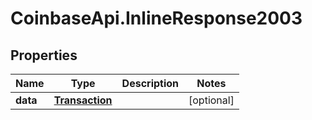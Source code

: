 # CoinbaseApi.InlineResponse2003

## Properties
Name | Type | Description | Notes
------------ | ------------- | ------------- | -------------
**data** | [**Transaction**](Transaction.md) |  | [optional] 



